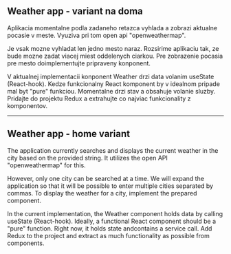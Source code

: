 ## Weather app - variant na doma

Aplikacia momentalne podla zadaneho retazca vyhlada a zobrazi aktualne pocasie v meste.
Vyuziva pri tom open api "openweathermap".

Je vsak mozne vyhladat len jedno mesto naraz.
Rozsirime aplikaciu tak, ze bude mozne zadat viacej miest oddelenych ciarkou.
Pre zobrazenie pocasia pre mesto doimplementujte pripraveny konponent.

V aktualnej implementacii konponent Weather drzi data volanim useState (React-hook). Kedze funkcionalny
React komponent by v idealnom pripade mal byt "pure" funkciou. Momentalne drzi stav a obsahuje volanie sluzby.
Pridajte do projektu Redux a extrahujte co najviac funkcionality z komponentov.

-----

## Weather app - home variant

The application currently searches and displays the current weather in the city based on the provided string.
It utilizes the open API "openweathermap" for this.

However, only one city can be searched at a time.
We will expand the application so that it will be possible to enter multiple cities separated by commas.
To display the weather for a city, implement the prepared component.

In the current implementation, the Weather component holds data by calling useState (React-hook).
Ideally, a functional React component should be a "pure" function. Right now, it holds state andcontains a service call.
Add Redux to the project and extract as much functionality as possible from components.
